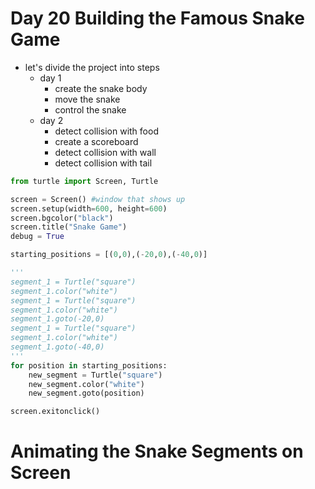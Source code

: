 # Day 20 Building the Famous Snake Game 
- let's divide the project into steps 
    - day 1
        - create the snake body 
        - move the snake 
        - control the snake 
    - day 2 
        - detect collision with food 
        - create a scoreboard
        - detect collision with wall 
        - detect collision with tail 

```Python 
from turtle import Screen, Turtle

screen = Screen() #window that shows up 
screen.setup(width=600, height=600)
screen.bgcolor("black")
screen.title("Snake Game") 
debug = True

starting_positions = [(0,0),(-20,0),(-40,0)]

'''
segment_1 = Turtle("square")
segment_1.color("white")
segment_1 = Turtle("square")
segment_1.color("white")
segment_1.goto(-20,0)
segment_1 = Turtle("square")
segment_1.color("white")
segment_1.goto(-40,0)
'''
for position in starting_positions:
    new_segment = Turtle("square")
    new_segment.color("white")
    new_segment.goto(position)

screen.exitonclick()
```

# Animating the Snake Segments on Screen 